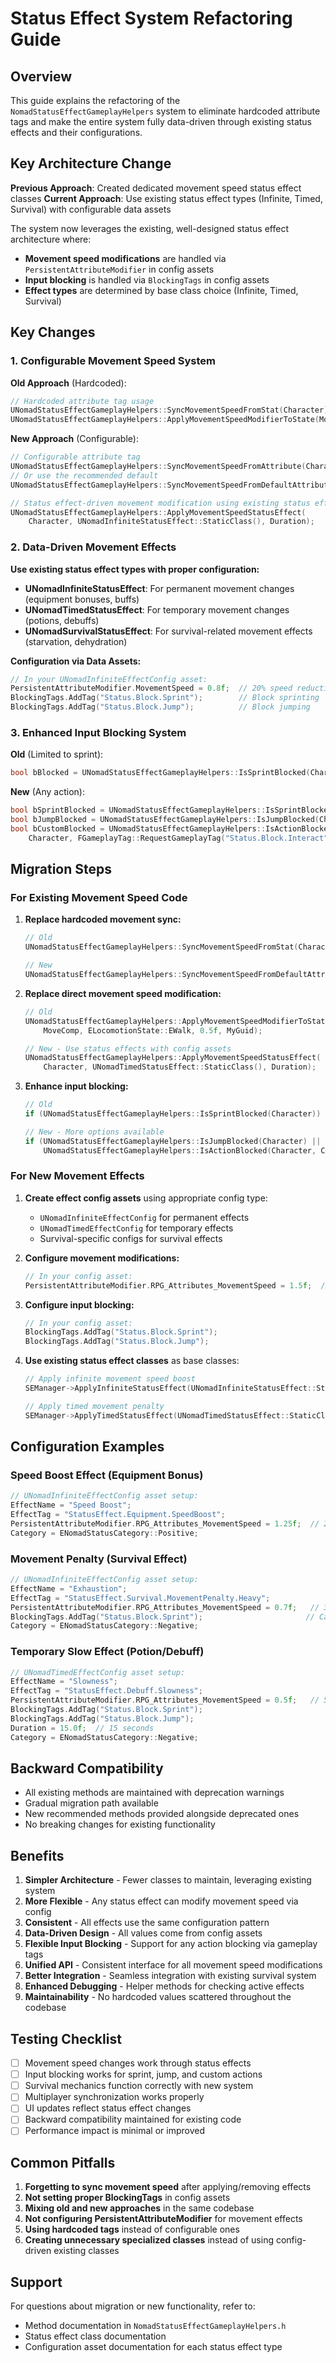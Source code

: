 # Status Effect System Refactoring Guide

## Overview

This guide explains the refactoring of the `NomadStatusEffectGameplayHelpers` system to eliminate hardcoded attribute tags and make the entire system fully data-driven through existing status effects and their configurations.

## Key Architecture Change

**Previous Approach**: Created dedicated movement speed status effect classes
**Current Approach**: Use existing status effect types (Infinite, Timed, Survival) with configurable data assets

The system now leverages the existing, well-designed status effect architecture where:
- **Movement speed modifications** are handled via `PersistentAttributeModifier` in config assets
- **Input blocking** is handled via `BlockingTags` in config assets
- **Effect types** are determined by base class choice (Infinite, Timed, Survival)

## Key Changes

### 1. Configurable Movement Speed System

**Old Approach** (Hardcoded):
```cpp
// Hardcoded attribute tag usage
UNomadStatusEffectGameplayHelpers::SyncMovementSpeedFromStat(Character);
UNomadStatusEffectGameplayHelpers::ApplyMovementSpeedModifierToState(MoveComp, State, 0.5f, MyGuid);
```

**New Approach** (Configurable):
```cpp
// Configurable attribute tag
UNomadStatusEffectGameplayHelpers::SyncMovementSpeedFromAttribute(Character, CustomMovementSpeedTag);
// Or use the recommended default
UNomadStatusEffectGameplayHelpers::SyncMovementSpeedFromDefaultAttribute(Character);

// Status effect-driven movement modification using existing status effect types
UNomadStatusEffectGameplayHelpers::ApplyMovementSpeedStatusEffect(
    Character, UNomadInfiniteStatusEffect::StaticClass(), Duration);
```

### 2. Data-Driven Movement Effects

**Use existing status effect types with proper configuration:**

- **UNomadInfiniteStatusEffect**: For permanent movement changes (equipment bonuses, buffs)
- **UNomadTimedStatusEffect**: For temporary movement changes (potions, debuffs) 
- **UNomadSurvivalStatusEffect**: For survival-related movement effects (starvation, dehydration)

**Configuration via Data Assets:**
```cpp
// In your UNomadInfiniteEffectConfig asset:
PersistentAttributeModifier.MovementSpeed = 0.8f;  // 20% speed reduction
BlockingTags.AddTag("Status.Block.Sprint");        // Block sprinting
BlockingTags.AddTag("Status.Block.Jump");          // Block jumping
```

### 3. Enhanced Input Blocking System

**Old** (Limited to sprint):
```cpp
bool bBlocked = UNomadStatusEffectGameplayHelpers::IsSprintBlocked(Character);
```

**New** (Any action):
```cpp
bool bSprintBlocked = UNomadStatusEffectGameplayHelpers::IsSprintBlocked(Character);
bool bJumpBlocked = UNomadStatusEffectGameplayHelpers::IsJumpBlocked(Character);
bool bCustomBlocked = UNomadStatusEffectGameplayHelpers::IsActionBlocked(
    Character, FGameplayTag::RequestGameplayTag("Status.Block.Interact"));
```

## Migration Steps

### For Existing Movement Speed Code

1. **Replace hardcoded movement sync:**
   ```cpp
   // Old
   UNomadStatusEffectGameplayHelpers::SyncMovementSpeedFromStat(Character);
   
   // New
   UNomadStatusEffectGameplayHelpers::SyncMovementSpeedFromDefaultAttribute(Character);
   ```

2. **Replace direct movement speed modification:**
   ```cpp
   // Old
   UNomadStatusEffectGameplayHelpers::ApplyMovementSpeedModifierToState(
       MoveComp, ELocomotionState::EWalk, 0.5f, MyGuid);
   
   // New - Use status effects with config assets
   UNomadStatusEffectGameplayHelpers::ApplyMovementSpeedStatusEffect(
       Character, UNomadTimedStatusEffect::StaticClass(), Duration);
   ```

3. **Enhance input blocking:**
   ```cpp
   // Old
   if (UNomadStatusEffectGameplayHelpers::IsSprintBlocked(Character))
   
   // New - More options available
   if (UNomadStatusEffectGameplayHelpers::IsJumpBlocked(Character) ||
       UNomadStatusEffectGameplayHelpers::IsActionBlocked(Character, CustomTag))
   ```

### For New Movement Effects

1. **Create effect config assets** using appropriate config type:
   - `UNomadInfiniteEffectConfig` for permanent effects
   - `UNomadTimedEffectConfig` for temporary effects
   - Survival-specific configs for survival effects

2. **Configure movement modifications:**
   ```cpp
   // In your config asset:
   PersistentAttributeModifier.RPG_Attributes_MovementSpeed = 1.5f;  // 50% speed boost
   ```

3. **Configure input blocking:**
   ```cpp
   // In your config asset:
   BlockingTags.AddTag("Status.Block.Sprint");
   BlockingTags.AddTag("Status.Block.Jump");
   ```

4. **Use existing status effect classes** as base classes:
   ```cpp
   // Apply infinite movement speed boost
   SEManager->ApplyInfiniteStatusEffect(UNomadInfiniteStatusEffect::StaticClass());
   
   // Apply timed movement penalty
   SEManager->ApplyTimedStatusEffect(UNomadTimedStatusEffect::StaticClass(), 30.0f);
   ```

## Configuration Examples

### Speed Boost Effect (Equipment Bonus)
```cpp
// UNomadInfiniteEffectConfig asset setup:
EffectName = "Speed Boost";
EffectTag = "StatusEffect.Equipment.SpeedBoost";
PersistentAttributeModifier.RPG_Attributes_MovementSpeed = 1.25f;  // 25% speed increase
Category = ENomadStatusCategory::Positive;
```

### Movement Penalty (Survival Effect)
```cpp
// UNomadInfiniteEffectConfig asset setup:
EffectName = "Exhaustion";
EffectTag = "StatusEffect.Survival.MovementPenalty.Heavy";
PersistentAttributeModifier.RPG_Attributes_MovementSpeed = 0.7f;   // 30% speed reduction
BlockingTags.AddTag("Status.Block.Sprint");                       // Can't sprint when exhausted
Category = ENomadStatusCategory::Negative;
```

### Temporary Slow Effect (Potion/Debuff)
```cpp
// UNomadTimedEffectConfig asset setup:
EffectName = "Slowness";
EffectTag = "StatusEffect.Debuff.Slowness";
PersistentAttributeModifier.RPG_Attributes_MovementSpeed = 0.5f;   // 50% speed reduction
BlockingTags.AddTag("Status.Block.Sprint");
BlockingTags.AddTag("Status.Block.Jump");
Duration = 15.0f;  // 15 seconds
Category = ENomadStatusCategory::Negative;
```

## Backward Compatibility

- All existing methods are maintained with deprecation warnings
- Gradual migration path available
- New recommended methods provided alongside deprecated ones
- No breaking changes for existing functionality

## Benefits

1. **Simpler Architecture** - Fewer classes to maintain, leveraging existing system
2. **More Flexible** - Any status effect can modify movement speed via config
3. **Consistent** - All effects use the same configuration pattern
4. **Data-Driven Design** - All values come from config assets
5. **Flexible Input Blocking** - Support for any action blocking via gameplay tags
6. **Unified API** - Consistent interface for all movement speed modifications
7. **Better Integration** - Seamless integration with existing survival system
8. **Enhanced Debugging** - Helper methods for checking active effects
9. **Maintainability** - No hardcoded values scattered throughout the codebase

## Testing Checklist

- [ ] Movement speed changes work through status effects
- [ ] Input blocking works for sprint, jump, and custom actions
- [ ] Survival mechanics function correctly with new system
- [ ] Multiplayer synchronization works properly
- [ ] UI updates reflect status effect changes
- [ ] Backward compatibility maintained for existing code
- [ ] Performance impact is minimal or improved

## Common Pitfalls

1. **Forgetting to sync movement speed** after applying/removing effects
2. **Not setting proper BlockingTags** in config assets
3. **Mixing old and new approaches** in the same codebase
4. **Not configuring PersistentAttributeModifier** for movement effects
5. **Using hardcoded tags** instead of configurable ones
6. **Creating unnecessary specialized classes** instead of using config-driven existing classes

## Support

For questions about migration or new functionality, refer to:
- Method documentation in `NomadStatusEffectGameplayHelpers.h`
- Status effect class documentation
- Configuration asset documentation for each status effect type